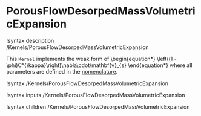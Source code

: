 # PorousFlowDesorpedMassVolumetricExpansion

!syntax description /Kernels/PorousFlowDesorpedMassVolumetricExpansion

This `Kernel` implements the weak form of
\begin{equation*}
  \left((1 - \phi)C^{\kappa}\right)\nabla\cdot\mathbf{v}_{s}
\end{equation*}
where all parameters are defined in the [nomenclature](/porous_flow/nomenclature.md).

!syntax /Kernels/PorousFlowDesorpedMassVolumetricExpansion

!syntax inputs /Kernels/PorousFlowDesorpedMassVolumetricExpansion

!syntax children /Kernels/PorousFlowDesorpedMassVolumetricExpansion
